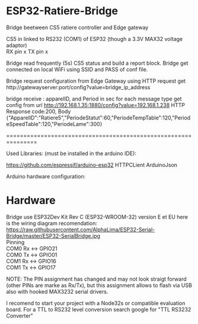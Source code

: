 # ESP32-Ratiere-Bridge

Bridge beetween CS5 ratiere controller and Edge gateway

CS5 in linked to RS232 (COM1) of ESP32 (though a 3.3V MAX32 voltage adaptor)  
RX pin x
TX pin x


Bridge read frequently (5s) CS5 status and build a report block.
Bridge get connected on local WiFi using SSID and PASS of conf file. 

Bridge request configuration from Edge Gateway using HTTP request 
get http://gatewayserver:port/config?value=bridge_ip_address  

bridge receive :
apparelID, and Period in sec for each message type
get config from url http://192.168.1.35:1880/config?value=192.168.1.238
HTTP Response code:200, Body
{"ApparelID":"Ratiere5","PeriodeStatut":60,"PeriodeTempTable":120,"PeriodeSpeedTable":120,"PeriodeLame":300}


===============================================================

Used Libraries: (must be installed in the arduino IDE):

https://github.com/espressif/arduino-esp32
HTTPCLient
ArduinoJson

Arduino hardware configuration:

# Hardware
Bridge use ESP32Dev Kit Rev C (ESP32-WROOM-32) version E et EU
here is the wiring diagram recomendation:
https://raw.githubusercontent.com/AlphaLima/ESP32-Serial-Bridge/master/ESP32-SerialBridge.jpg             
Pinning                                                                                     
COM0 Rx <-> GPIO21                                                                               
COM0 Tx <-> GPIO01                                                                                 
COM1 Rx <-> GPIO16                                                                               
COM1 Tx <-> GPIO17                                                                              
                                                                       

NOTE: The PIN assignment has changed and may not look straigt forward (other PINs are marke as Rx/Tx), but this assignment allows to flash via USB also with hooked MAX3232 serial drivers.

I recomend to start your project with a Node32s or compatible evaluation board. For a TTL to RS232 level conversion search google for "TTL RS3232 Converter"



